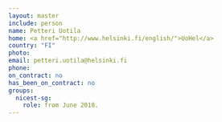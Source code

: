 ```yaml
---
layout: master
include: person
name: Petteri Uotila
home: <a href="http://www.helsinki.fi/english/">UoHel</a>
country: "FI"
photo:
email: petteri.uotila@helsinki.fi
phone:
on_contract: no
has_been_on_contract: no
groups:
  nicest-sg:
    role: from June 2018.
---
```

